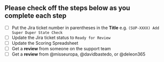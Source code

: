 ## Please check off the steps below as you complete each step
- [ ] Put the Jira ticket number in parentheses in the **Title** e.g. `(SUP-XXXX) Add Super Duper State Check`
- [ ] Update the Jira ticket status to `Ready for Review`
- [ ] Update the Scoring Spreadsheet
- [ ] Get a **review** from someone on the support team
- [ ] Get a **review** from @misseuropa, @davidbastedo, or @deleon365

